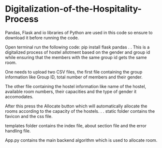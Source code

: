 # Digitalization-of-the-Hospitality-Process

Pandas, Flask and io libraries of Python are used in this code so ensure to download it before running the code.

Open terminal run the following code: pip install flask pandas
.
.
This is a digitalized process of hostel allotment based on the gender and group id while ensuring that the members with the same group id gets the same room.

One needs to upload two CSV files, the first file containing the group information like Group ID, total number of members and their gender.

The other file containing the hostel information like name of the hostel, available room numbers, their capacities and the type of gender it accomodates.

After this press the Allocate button which will automatically allocate the rooms according to the capacity of the hostels.
.
.
static folder contains the favicon and the css file.

templates folder contains the index file, about section file and the error handling file.

App.py contains the main backend algorithm which is used to allocate room.
